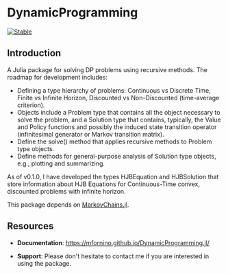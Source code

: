 # DynamicProgramming

[![Stable](https://img.shields.io/badge/docs-stable-blue.svg)](https://mfornino.github.io/DynamicProgramming.jl/stable)
<!--[![Dev](https://img.shields.io/badge/docs-dev-blue.svg)](https://mfornino.github.io/DynamicProgramming.jl/dev)
[![Build Status](https://github.com/mfornino/DynamicProgramming.jl/workflows/CI/badge.svg)](https://github.com/mfornino/DynamicProgramming.jl/actions)-->

## Introduction

A Julia package for solving DP problems using recursive methods. The roadmap for development includes:

* Defining a type hierarchy of problems: Continuous vs Discrete Time, Finite vs Infinite Horizon, Discounted vs Non-Discounted (time-average criterion).
* Objects include a Problem type that contains all the object necessary to solve the problem, and a Solution type that contains, typically, the Value and Policy functions and possibly the induced state transition operator (infinitesimal generator or Markov transition matrix).
* Define the solve() method that applies recursive methods to Problem type objects.
* Define methods for general-purpose analysis of Solution type objects, e.g., plotting and summarizing.

As of v0.1.0, I have developed the types HJBEquation and HJBSolution that store information about HJB Equations for Continuous-Time convex, discounted problems with infinite horizon.

This package depends on [MarkovChains.jl](https://github.com/mfornino/MarkovChains.jl).

## Resources

* **Documentation**: <https://mfornino.github.io/DynamicProgramming.jl/>

* **Support**: Please don't hesitate to contact me if you are interested in using the package.


